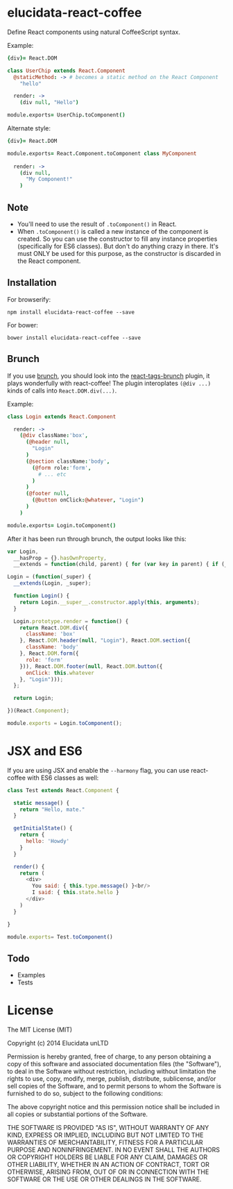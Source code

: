 # elucidata-react-coffee

Define React components using natural CoffeeScript syntax.

Example:

```coffeescript
{div}= React.DOM

class UserChip extends React.Component
  @staticMethod: -> # becomes a static method on the React Component
    "hello"

  render: ->
    (div null, "Hello")

module.exports= UserChip.toComponent()
```

Alternate style:

```coffeescript
{div}= React.DOM

module.exports= React.Component.toComponent class MyComponent
  
  render: ->
    (div null,
      "My Component!"
    )
```

## Note

* You'll need to use the result of `.toComponent()` in React.
* When `.toComponent()` is called a new instance of the component is created.
  So you can use the constructor to fill any instance properties (specifically
  for ES6 classes). But don't do anything crazy in there. It's must ONLY be 
  used for this purpose, as the constructor is discarded in the React component.

## Installation

For browserify:

    npm install elucidata-react-coffee --save

For bower:

    bower install elucidata-react-coffee --save


## Brunch

If you use [brunch](http://brunch.io), you should look into
the [react-tags-brunch](https://github.com/elucidata/react-tags-brunch)
plugin, it plays wonderfully with react-coffee! The plugin 
interoplates `(@div ...)` kinds of calls into `React.DOM.div(...)`. 

Example:

```coffeescript
class Login extends React.Component

  render: ->
    (@div className:'box',
      (@header null,
        "Login"
      )
      (@section className:'body',
        (@form role:'form',
          # ... etc
        )
      )
      (@footer null,
        (@button onClick:@whatever, "Login")
      )
    )

module.exports= Login.toComponent()
```

After it has been run through brunch, the output looks like this:

```javascript
var Login,
  __hasProp = {}.hasOwnProperty,
  __extends = function(child, parent) { for (var key in parent) { if (__hasProp.call(parent, key)) child[key] = parent[key]; } function ctor() { this.constructor = child; } ctor.prototype = parent.prototype; child.prototype = new ctor(); child.__super__ = parent.prototype; return child; };

Login = (function(_super) {
  __extends(Login, _super);

  function Login() {
    return Login.__super__.constructor.apply(this, arguments);
  }

  Login.prototype.render = function() {
    return React.DOM.div({
      className: 'box'
    }, React.DOM.header(null, "Login"), React.DOM.section({
      className: 'body'
    }, React.DOM.form({
      role: 'form'
    })), React.DOM.footer(null, React.DOM.button({
      onClick: this.whatever
    }, "Login")));
  };

  return Login;

})(React.Component);

module.exports = Login.toComponent();
```

# JSX and ES6

If you are using JSX and enable the `--harmony` flag, you can use react-coffee
with ES6 classes as well:

```javascript
class Test extends React.Component {

  static message() {
    return "Hello, mate."
  }

  getInitialState() {
    return {
      hello: 'Howdy'
    }
  }

  render() {
    return (
      <div>
        You said: { this.type.message() }<br/>
        I said: { this.state.hello }
      </div>
    )
  }

}

module.exports= Test.toComponent()
```

## Todo

- Examples
- Tests

# License

The MIT License (MIT)

Copyright (c) 2014 Elucidata unLTD

Permission is hereby granted, free of charge, to any person obtaining a copy
of this software and associated documentation files (the "Software"), to deal
in the Software without restriction, including without limitation the rights
to use, copy, modify, merge, publish, distribute, sublicense, and/or sell
copies of the Software, and to permit persons to whom the Software is
furnished to do so, subject to the following conditions:

The above copyright notice and this permission notice shall be included in all
copies or substantial portions of the Software.

THE SOFTWARE IS PROVIDED "AS IS", WITHOUT WARRANTY OF ANY KIND, EXPRESS OR
IMPLIED, INCLUDING BUT NOT LIMITED TO THE WARRANTIES OF MERCHANTABILITY,
FITNESS FOR A PARTICULAR PURPOSE AND NONINFRINGEMENT. IN NO EVENT SHALL THE
AUTHORS OR COPYRIGHT HOLDERS BE LIABLE FOR ANY CLAIM, DAMAGES OR OTHER
LIABILITY, WHETHER IN AN ACTION OF CONTRACT, TORT OR OTHERWISE, ARISING FROM,
OUT OF OR IN CONNECTION WITH THE SOFTWARE OR THE USE OR OTHER DEALINGS IN THE
SOFTWARE.
